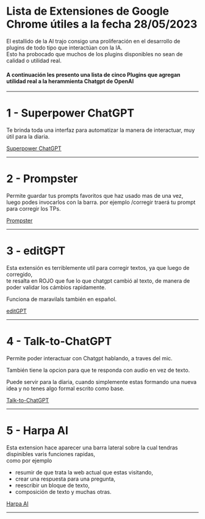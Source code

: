 # Lista de  Extensiones de Google Chrome útiles a la fecha 28/05/2023


El estallido de la AI trajo consigo una proliferación en el desarrollo de plugins de todo tipo que interactúan con la IA.   
Esto ha probocado que muchos de los plugins disponibles no sean de calidad o utilidad real.  


#### A continuación les presento una lista de cinco Plugins que agregan utilidad real a la herammienta Chatgpt de OpenAI   
___________________________________________________________________________________________________

# 1 - Superpower ChatGPT

Te brinda toda una interfaz para automatizar la manera de interactuar, muy útil para la diaria.

[Superpower ChatGPT](https://chrome.google.com/webstore/detail/superpower-chatgpt/amhmeenmapldpjdedekalnfifgnpfnkc)  
___________________________________________________________________________________________________

# 2 - Prompster

Permite guardar tus prompts favoritos que haz usado mas de una vez, 
luego podes invocarlos con la barra. por ejemplo /corregir  traerá tu prompt para corregir los TPs.   

[Prompster](https://chrome.google.com/webstore/detail/prompster/fbagfekcjdidpmmookklbaeddgkjddml)  
___________________________________________________________________________________________________



# 3 - editGPT

Esta extensión es terriblemente util para corregir textos, ya que luego de corregido,   
te resalta en ROJO que fue lo que chatgpt cambió al texto, de manera de poder validar los cámbios rapidamente.  

Funciona de maravilals también en español.  

[editGPT](https://chrome.google.com/webstore/detail/editgpt/mognjodfeldknhobgbnkoomipkmlnnhk)

___________________________________________________________________________________________________

# 4 - Talk-to-ChatGPT

Permite poder interactuar con Chatgpt hablando, a traves del mic.  

También tiene la opcion para que te responda con audio en vez de texto.  

Puede servir para la díaria, cuando simplemente estas formando una nueva idea y no tenes algo formal escrito como base.  

[Talk-to-ChatGPT](https://chrome.google.com/webstore/detail/talk-to-chatgpt/hodadfhfagpiemkeoliaelelfbboamlk)  
___________________________________________________________________________________________________

# 5 - Harpa AI

Esta extension hace aparecer una barra lateral sobre la cual tendras dispinibles varis funciones rapidas,   
como por ejemplo 
  - resumir de que trata la web actual que estas visitando,   
  - crear una respuesta para una pregunta,   
  - reescribir un bloque de texto,   
  - composición de texto y muchas otras.  

[Harpa AI](https://chrome.google.com/webstore/detail/harpa-ai-chatgpt-chrome-a/eanggfilgoajaocelnaflolkadkeghjp)  
___________________________________________________________________________________________________
